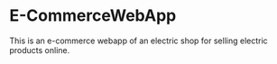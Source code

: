 # E-CommerceWebApp
This is an e-commerce webapp of an electric shop for selling electric products online.
